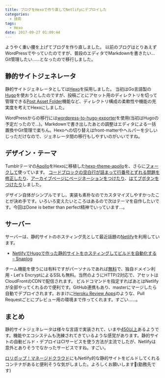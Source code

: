 ```yaml
---
title: ブログをHexoで作り直してNetlifyにデプロイした
categories:
  - 技術
tags:
  - Hexo
date: 2017-09-27 01:09:44
---
```


ようやく重い腰を上げてブログを作り直しました。
以前のブログはとりあえずWordPressでやっていたのですが、普段のエディタでMarkdownを書きたい…Git管理したい……となったので移行しました。

## 静的サイトジェネレータ

静的サイトジェネレータとしては[Hexo](https://hexo.io/)を採用しました。
当初はGo言語製の[Hugo](https://gohugo.io/)を使おうとしたのですが、投稿ごとにアセット用のディレクトリを切って管理できる[Post Asset Folder](https://hexo.io/docs/asset-folders.html)機能など、ディレクトリ構成の柔軟性や機能の充実度を考えてHexoにしました。

WordPressからの移行には[wordpress-to-hugo-exporter](https://github.com/SchumacherFM/wordpress-to-hugo-exporter)を使用(当初はHugoの予定だったので…)。Markdownで書き出したあとの調整はエディタによる一括置換やGit管理で楽ちん。Hexoへの切り替えはfront-matterやヘルパーを少しいじっただけなので、ジェネレータ間の移行もしやすいのがいいですね。

## デザイン・テーマ

Tumblrテーマの[Apollo](http://sanographix.github.io/tumblr/apollo/)をHexoに移植した[hexo-theme-apollo](https://github.com/joyceim/hexo-theme-apollo)を、さらに[フォークして](https://github.com/shimoju/hexo-theme-apollo)使っています。
[コードブロックの空白行が詰まって行番号とずれる問題を修正したり](https://github.com/shimoju/hexo-theme-apollo/commit/9d723b99085689e48a2c228aee2cec57bbbba842)、[アーカイブページにページネーションをつけたり](https://github.com/shimoju/hexo-theme-apollo/commit/cba3045ac88e933ae651d0f132b9f88a4bf9ffdc)、[はてブボタンをつけたり](https://github.com/shimoju/hexo-theme-apollo/commit/c0f628c627c06bef0586720183edb020525b10de)しました。

デザイン自体がシンプルですし、実装も素朴なのでカスタマイズしやすかったことが決め手です。いろいろ変えたいところはあるので次はテーマを自作したいです。今回はDone is better than perfect精神でいっています…。

## サーバー

サーバーは、静的サイトのホスティング先として最近話題の[Netlify](https://www.netlify.com/)を利用しています。

- [NetlifyでHugoで作った静的サイトをホスティングしてビルドを自動化する – Snaplog](https://blog.mismithportfolio.com/web/hugo-netlify-build)

チーム機能を使うには有料ですがパーソナルであれば[無料](https://www.netlify.com/pricing/)で、独自ドメイン利用・Let's EncryptによるSSLも無料。当然のようにHTTP/2対応で、アセットはCloudFrontのCDNで配信されます。
ビルドコマンドを指定すればあとはNetlifyが全部やってくれるので便利です。GitHub連携もあり、masterにマージしたら自動でデプロイされます。おまけに[Heroku Review Apps](https://devcenter.heroku.com/articles/github-integration-review-apps)のような、Pull Requestごとにプレビュー用の環境まで作ってくれます。すごい……。

## まとめ

静的サイトジェネレータは様々な言語で実装されて、いまや[450以上](https://staticsitegenerators.net/)あるようです。機能やエコシステムも洗練されてきているような感覚があります。静的サイトの自動ビルド・デプロイはCIサービスを使う方法が主流でしたが、Netlifyは意外とありそうでなかったサービスですね。すごい。

[ロリポップ！マネージドクラウド](https://mc.lolipop.jp/)にもNetlify的な静的サイトをビルドしてくれるコンテナがあると便利そうな気がしました。よろしくお願いします🙏(勤務先です)
